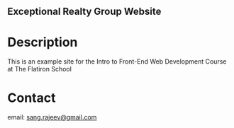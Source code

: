 Exceptional Realty Group Website
---

# Description

This is an example site for the Intro to Front-End Web Development Course at The Flatiron School

# Contact

email: sang.rajeev@gmail.com
